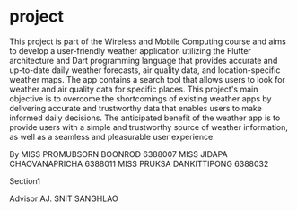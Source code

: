 # project

  This project is part of the Wireless and Mobile Computing course and aims to develop a user-friendly weather application utilizing the Flutter architecture and Dart programming language that provides accurate and up-to-date daily weather forecasts, air quality data, and location-specific weather maps. The app contains a search tool that allows users to look for weather and air quality data for specific places. This project's main objective is to overcome the shortcomings of existing weather apps by delivering accurate and trustworthy data that enables users to make informed daily decisions. The anticipated benefit of the weather app is to provide users with a simple and trustworthy source of weather information, as well as a seamless and pleasurable user experience.


By
MISS	PROMUBSORN	BOONROD			    6388007
MISS	JIDAPA			CHAOVANAPRICHA	6388011
MISS  PRUKSA			DANKITTIPONG		6388032

Section1

Advisor
AJ. SNIT SANGHLAO

